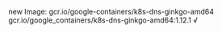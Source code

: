 new Image: gcr.io/google-containers/k8s-dns-ginkgo-amd64
gcr.io/google_containers/k8s-dns-ginkgo-amd64:1.12.1 √

